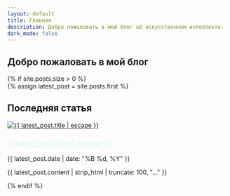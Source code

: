 ```yaml
---
layout: default
title: Главная
description: Добро пожаловать в мой блог об искусственном интеллекте.
dark_mode: false
---
```

<main>
  <section class="welcome-section">
    <h2 class="spread-text">Добро пожаловать в мой блог</h2>
  </section>
  {% if site.posts.size > 0 %}
    <div class="latest-post">
      {% assign latest_post = site.posts.first %}
      <h2>Последняя статья</h2>
      <div class="neural-card-3d d-flex flex-column align-items-center text-center">
        <a href="{{ latest_post.url | relative_url }}">
          <img src="{{ latest_post.image | default: '/assets/images/posts/placeholder.png' | relative_url }}" alt="{{ latest_post.title | escape }}" class="carousel-image img-fluid">
        </a>
        <div class="carousel-caption mt-auto w-100">
          <h3><a href="{{ latest_post.url | relative_url }}" style="color: #e0f7fa;">{{ latest_post.title | escape }}</a></h3>
          <p class="post-date">{{ latest_post.date | date: "%B %d, %Y" }}</p>
          <p>{{ latest_post.content | strip_html | truncate: 100, "..." }}</p>
        </div>
      </div>
    </div>
  {% endif %}
</main>
